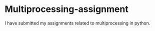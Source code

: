 # Multiprocessing-assignment

I have submitted my assignments related to multiprocessing in python.
